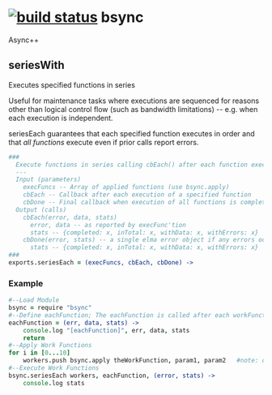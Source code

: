 [![build status](https://secure.travis-ci.org/circuithub/bsync.png)](http://travis-ci.org/circuithub/bsync)
bsync
=====

Async++

## seriesWith

Executes specified functions in series

Useful for maintenance tasks where executions are sequenced for reasons other than logical control flow (such as bandwidth limitations) -- e.g. when each execution is independent. 

seriesEach guarantees that each specified function executes in order and that *all functions* execute even if prior calls report errors.

```coffeescript
###
  Execute functions in series calling cbEach() after each function executes
  ---
  Input (parameters)
    execFuncs -- Array of applied functions (use bsync.apply)
    cbEach -- Callback after each execution of a specified function
    cbDone -- Final callback when execution of all functions is complete
  Output (calls)
    cbEach(error, data, stats)
      error, data -- as reported by execFunc'tion
      stats -- {completed: x, inTotal: x, withData: x, withErrors: x}
    cbDone(error, stats) -- a single elma error object if any errors occurred, but that doesn't indicate complete failure. Check stats.
      stats -- {completed: x, inTotal: x, withData: x, withErrors: x}
###
exports.seriesEach = (execFuncs, cbEach, cbDone) ->
```

### Example

```coffeescript
#--Load Module
bsync = require "bsync"
#--Define eachFunction; The eachFunction is called after each workFunction completes or crashes
eachFunction = (err, data, stats) ->
	console.log "[eachFunction]", err, data, stats
	return
#--Apply Work Functions
for i in [0...10]
	workers.push bsync.apply theWorkFunction, param1, param2   #note: omit callback parameter
#--Execute Work Functions
bsync.seriesEach workers, eachFunction, (error, stats) ->
	console.log stats
```